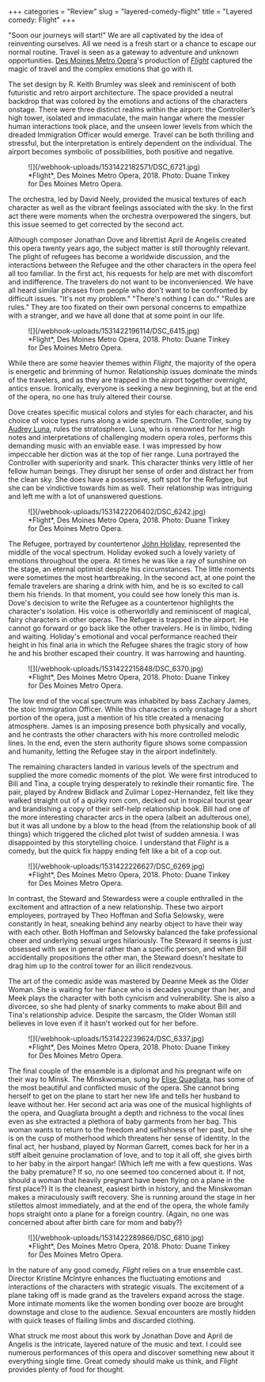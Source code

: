 +++
categories = "Review"
slug = "layered-comedy-flight"
title = "Layered comedy: Flight"
+++

"Soon our journeys will start!" We are all captivated by the idea of reinventing ourselves. All we need is a fresh start or a chance to escape our normal routine. Travel is seen as a gateway to adventure and unknown opportunities. [Des Moines Metro Opera](/scene/companies/des-moines-metro-opera/)'s production of [*Flight*](http://desmoinesmetroopera.org/productions/flight/) captured the magic of travel and the complex emotions that go with it.

The set design by R. Keith Brumley was sleek and reminiscent of both futuristic and retro airport architecture. The space provided a neutral backdrop that was colored by the emotions and actions of the characters onstage. There were three distinct realms within the airport: the Controller’s high tower, isolated and immaculate, the main hangar where the messier human interactions took place, and the unseen lower levels from which the dreaded Immigration Officer would emerge. Travel can be both thrilling and stressful, but the interpretation is entirely dependent on the individual. The airport becomes symbolic of possibilities, both positive and negative.

<figure data-type="image">
![](/webhook-uploads/1531422182571/DSC_6721.jpg)
<figcaption>*Flight*, Des Moines Metro Opera, 2018. Photo: Duane Tinkey for Des Moines Metro Opera.</figcaption>
</figure>

The orchestra, led by David Neely, provided the musical textures of each character as well as the vibrant feelings associated with the sky. In the first act there were moments when the orchestra overpowered the singers, but this issue seemed to get corrected by the second act. 

Although composer Jonathan Dove and librettist April de Angelis created this opera twenty years ago, the subject matter is still thoroughly relevant. The plight of refugees has become a worldwide discussion, and the interactions between the Refugee and the other characters in the opera feel all too familiar. In the first act, his requests for help are met with discomfort and indifference. The travelers do not want to be inconvenienced. We have all heard similar phrases from people who don’t want to be confronted by difficult issues. "It's not my problem." "There's nothing I can do." "Rules are rules." They are too fixated on their own personal concerns to empathize with a stranger, and we have all done that at some point in our life. 

<figure data-type="image">
![](/webhook-uploads/1531422196114/DSC_6415.jpg)
<figcaption>*Flight*, Des Moines Metro Opera, 2018. Photo: Duane Tinkey for Des Moines Metro Opera.</figcaption>
</figure>

While there are some heavier themes within *Flight*, the majority of the opera is energetic and brimming of humor. Relationship issues dominate the minds of the travelers, and as they are trapped in the airport together overnight, antics ensue. Ironically, everyone is seeking a new beginning, but at the end of the opera, no one has truly altered their course.

Dove creates specific musical colors and styles for each character, and his choice of voice types runs along a wide spectrum. The Controller, sung by [Audrey Luna](/talking-with-singers-audrey-luna/), rules the stratosphere. Luna, who is renowned for her high notes and interpretations of challenging modern opera roles, performs this demanding music with an enviable ease. I was impressed by how impeccable her diction was at the top of her range. Luna portrayed the Controller with superiority and snark. This character thinks very little of her fellow human beings. They disrupt her sense of order and distract her from the clean sky. She does have a possessive, soft spot for the Refugee, but she can be vindictive towards him as well. Their relationship was intriguing and left me with a lot of unanswered questions.

<figure data-type="image">
![](/webhook-uploads/1531422206402/DSC_6242.jpg)
<figcaption>*Flight*, Des Moines Metro Opera, 2018. Photo: Duane Tinkey for Des Moines Metro Opera.</figcaption>
</figure>

The Refugee, portrayed by countertenor [John Holiday](/talking-with-singers-john-holiday/), represented the middle of the vocal spectrum. Holiday evoked such a lovely variety of emotions throughout the opera. At times he was like a ray of sunshine on the stage, an eternal optimist despite his circumstances. The little moments were sometimes the most heartbreaking. In the second act, at one point the female travelers are sharing a drink with him, and he is so excited to call them his friends. In that moment, you could see how lonely this man is. Dove's decision to write the Refugee as a countertenor highlights the character's isolation. His voice is otherworldly and reminiscent of magical, fairy characters in other operas. The Refugee is trapped in the airport. He cannot go forward or go back like the other travelers. He is in limbo, hiding and waiting. Holiday's emotional and vocal performance reached their height in his final aria in which the Refugee shares the tragic story of how he and his brother escaped their country. It was harrowing and haunting.

<figure data-type="image">
![](/webhook-uploads/1531422215848/DSC_6370.jpg)
<figcaption>*Flight*, Des Moines Metro Opera, 2018. Photo: Duane Tinkey for Des Moines Metro Opera.</figcaption>
</figure>

The low end of the vocal spectrum was inhabited by bass Zachary James, the stoic Immigration Officer. While this character is only onstage for a short portion of the opera, just a mention of his title created a menacing atmosphere. James is an imposing presence both physically and vocally, and he contrasts the other characters with his more controlled melodic lines. In the end, even the stern authority figure shows some compassion and humanity, letting the Refugee stay in the airport indefinitely.

The remaining characters landed in various levels of the spectrum and supplied the more comedic moments of the plot. We were first introduced to Bill and Tina, a couple trying desperately to rekindle their romantic fire. The pair, played by Andrew Bidlack and Zulimar Lopez-Hernandez, felt like they walked straight out of a quirky rom com, decked out in tropical tourist gear and brandishing a copy of their self-help relationship book. Bill had one of the more interesting character arcs in the opera (albeit an adulterous one), but it was all undone by a blow to the head (from the relationship book of all things) which triggered the cliched plot twist of sudden amnesia. I was disappointed by this storytelling choice. I understand that *Flight* is a comedy, but the quick fix happy ending felt like a bit of a cop out.

<figure data-type="image">
![](/webhook-uploads/1531422226627/DSC_6269.jpg)
<figcaption>*Flight*, Des Moines Metro Opera, 2018. Photo: Duane Tinkey for Des Moines Metro Opera.</figcaption>
</figure>

In contrast, the Steward and Stewardess were a couple enthralled in the excitement and attraction of a new relationship. These two airport employees, portrayed by Theo Hoffman and Sofia Selowsky, were constantly in heat, sneaking behind any nearby object to have their way with each other. Both Hoffman and Selowsky balanced the fake professional cheer and underlying sexual urges hilariously. The Steward it seems is just obsessed with sex in general rather than a specific person, and when Bill accidentally propositions the other man, the Steward doesn't hesitate to drag him up to the control tower for an illicit rendezvous. 

The art of the comedic aside was mastered by Deanne Meek as the Older Woman. She is waiting for her fiance who is decades younger than her, and Meek plays the character with both cynicism and vulnerability. She is also a divorcee, so she had plenty of snarky comments to make about Bill and Tina's relationship advice. Despite the sarcasm, the Older Woman still believes in love even if it hasn't worked out for her before.

<figure data-type="image">
![](/webhook-uploads/1531422239624/DSC_6337.jpg)
<figcaption>*Flight*, Des Moines Metro Opera, 2018. Photo: Duane Tinkey for Des Moines Metro Opera.</figcaption>
</figure>

The final couple of the ensemble is a diplomat and his pregnant wife on their way to Minsk. The Minskwoman, sung by [Elise Quagliata](/scene/people/elise-quagliata/), has some of the most beautiful and conflicted music of the opera. She cannot bring herself to get on the plane to start her new life and tells her husband to leave without her. Her second act aria was one of the musical highlights of the opera, and Quagliata brought a depth and richness to the vocal lines even as she extracted a plethora of baby garments from her bag. This woman wants to return to the freedom and selfishness of her past, but she is on the cusp of motherhood which threatens her sense of identity. In the final act, her husband, played by Norman Garrett, comes back for her in a stiff albeit genuine proclamation of love, and to top it all off, she gives birth to her baby in the airport hangar! (Which left me with a few questions. Was the baby premature? If so, no one seemed too concerned about it. If not, should a woman that heavily pregnant have been flying on a plane in the first place?) It is the cleanest, easiest birth in history, and the Minskwoman makes a miraculously swift recovery. She is running around the stage in her stilettos almost immediately, and at the end of the opera, the whole family hops straight onto a plane for a foreign country. (Again, no one was concerned about after birth care for mom and baby?)

<figure data-type="image">
![](/webhook-uploads/1531422289866/DSC_6810.jpg)
<figcaption>*Flight*, Des Moines Metro Opera, 2018. Photo: Duane Tinkey for Des Moines Metro Opera.</figcaption>
</figure>

In the nature of any good comedy, *Flight* relies on a true ensemble cast. Director Kristine McIntyre enhances the fluctuating emotions and interactions of the characters with strategic visuals. The excitement of a plane taking off is made grand as the travelers expand across the stage. More intimate moments like the women bonding over booze are brought downstage and close to the audience. Sexual encounters are mostly hidden with quick teases of flailing limbs and discarded clothing. 

What struck me most about this work by Jonathan Dove and April de Angelis is the intricate, layered nature of the music and text. I could see numerous performances of this opera and discover something new about it everything single time. Great comedy should make us think, and *Flight* provides plenty of food for thought.
